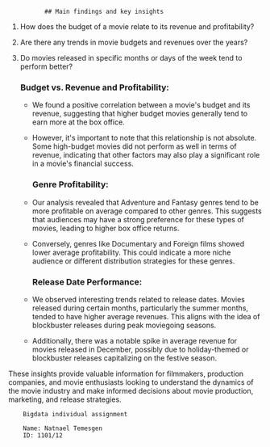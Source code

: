               ## Main findings and key insights

1. How does the budget of a movie relate to its revenue and profitability?
2. Are there any trends in movie budgets and revenues over the years?
3. Do movies released in specific months or days of the week tend to perform better?

     ### Budget vs. Revenue and Profitability:
   - We found a positive correlation between a movie's budget and its revenue, suggesting that higher budget movies generally tend to earn more at the box office.
   - However, it's important to note that this relationship is not absolute. Some high-budget movies did not perform as well in terms of revenue, indicating that other factors may also play a significant role in a movie's financial success.

     ### Genre Profitability:
   - Our analysis revealed that Adventure and Fantasy genres tend to be more profitable on average compared to other genres. This suggests that audiences may have a strong preference for these types of movies, leading to higher box office returns.
   - Conversely, genres like Documentary and Foreign films showed lower average profitability. This could indicate a more niche audience or different distribution strategies for these genres.

     ### Release Date Performance:
   - We observed interesting trends related to release dates. Movies released during certain months, particularly the summer months, tended to have higher average revenues. This aligns with the idea of blockbuster releases during peak moviegoing seasons.
   - Additionally, there was a notable spike in average revenue for movies released in December, possibly due to holiday-themed or blockbuster releases capitalizing on the festive season.

These insights provide valuable information for filmmakers, production companies, and movie enthusiasts looking to understand the dynamics of the movie industry and make informed decisions about movie production, marketing, and release strategies.





        Bigdata individual assignment

        Name: Natnael Temesgen
        ID: 1101/12
